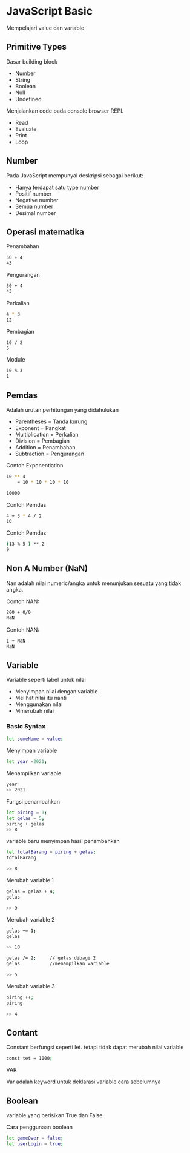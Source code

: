 
# JavaScript Basic

Mempelajari value dan variable

## Primitive Types

Dasar building block
* Number
* String
* Boolean
* Null
* Undefined

Menjalankan code pada console browser REPL
* Read
* Evaluate
* Print
* Loop

## Number 

Pada JavaScript mempunyai deskripsi sebagai berikut:
* Hanya terdapat satu type number
* Positif number
* Negative number
* Semua number
* Desimal number

## Operasi matematika

Penambahan 
```bash
50 + 4 
43
```
Pengurangan 
```bash
50 + 4 
43
```
Perkalian 
```bash
4 * 3 
12
```
Pembagian 
```bash
10 / 2 
5
```
Module 
```bash
10 % 3 
1
```

## Pemdas 

Adalah urutan perhitungan yang didahulukan
* Parentheses = Tanda kurung
* Exponent = Pangkat
* Multiplication = Perkalian
* Division = Pembagian
* Addition = Penambahan
* Subtraction = Pengurangan

Contoh Exponentiation 
```bash
10 ** 4
    = 10 * 10 * 10 * 10

10000
```

Contoh Pemdas
```bash
4 + 3 * 4 / 2
10
```

Contoh Pemdas
```bash
(13 % 5 ) ** 2
9
```

## Non A Number (NaN)

Nan adalah nilai numeric/angka untuk menunjukan sesuatu yang tidak angka.

Contoh NAN:
```bash
200 + 0/0
NaN
```

Contoh NAN:
```bash
1 + NaN
NaN
```

## Variable 

Variable seperti label untuk nilai 
* Menyimpan nilai dengan variable
* Melihat nilai itu nanti
* Menggunakan nilai 
* Mmerubah nilai 

### Basic Syntax

```bash
let someName = value;
```
Menyimpan variable
```bash
let year =2021;
```

Menampilkan variable
```bash
year
>> 2021
```
Fungsi penambahkan 
```bash
let piring = 3;
let gelas = 5;
piring + gelas
>> 8
```

variable baru menyimpan hasil penambahkan 
```bash
let totalBarang = piring + gelas;
totalBarang

>> 8
```

Merubah variable 1
```bash
gelas = gelas + 4;
gelas

>> 9
```

Merubah variable 2
```bash
gelas += 1;
gelas

>> 10

gelas /= 2;     // gelas dibagi 2
gelas           //menampilkan variable 

>> 5
```

Merubah variable 3 
```bash
piring ++;
piring

>> 4
```

## Contant
Constant berfungsi seperti let. tetapi tidak dapat merubah nilai variable

```bash
const tet = 1000;
```

VAR 

Var adalah keyword untuk deklarasi variable cara sebelumnya 

## Boolean 

variable yang berisikan True dan False.

Cara penggunaan boolean
```bash
let gameOver = false;
let userLogin = true;
```